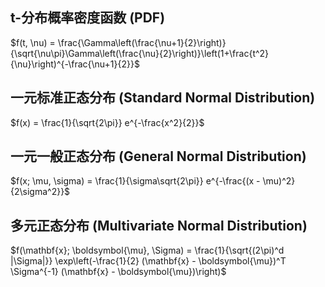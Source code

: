 ## t-分布概率密度函数 (PDF)
$f(t, \nu) = \frac{\Gamma\left(\frac{\nu+1}{2}\right)}{\sqrt{\nu\pi}\Gamma\left(\frac{\nu}{2}\right)}\left(1+\frac{t^2}{\nu}\right)^{-\frac{\nu+1}{2}}$

## 一元标准正态分布 (Standard Normal Distribution)
$f(x) = \frac{1}{\sqrt{2\pi}} e^{-\frac{x^2}{2}}$

## 一元一般正态分布 (General Normal Distribution)
$f(x; \mu, \sigma) = \frac{1}{\sigma\sqrt{2\pi}} e^{-\frac{(x - \mu)^2}{2\sigma^2}}$

## 多元正态分布 (Multivariate Normal Distribution)
$f(\mathbf{x}; \boldsymbol{\mu}, \Sigma) = \frac{1}{\sqrt{(2\pi)^d |\Sigma|}} \exp\left(-\frac{1}{2} (\mathbf{x} - \boldsymbol{\mu})^T \Sigma^{-1} (\mathbf{x} - \boldsymbol{\mu})\right)$
